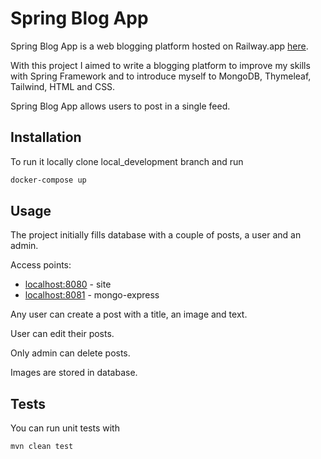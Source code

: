 # Spring Blog App

Spring Blog App is a web blogging platform hosted on Railway.app [here](https://jovertkispringblog.up.railway.app).

With this project I aimed to write a blogging platform to improve my skills with Spring Framework and to introduce myself to MongoDB, Thymeleaf, Tailwind, HTML and CSS.

Spring Blog App allows users to post in a single feed.
## Installation

To run it locally clone local_development branch and run
```bash
docker-compose up
```

## Usage

The project initially fills database with a couple of posts, a user and an admin.

Access points:

* [localhost:8080](localhost:8080) - site
* [localhost:8081](localhost:8081) - mongo-express

Any user can create a post with a title, an image and text.

User can edit their posts.

Only admin can delete posts.

Images are stored in database.

## Tests

You can run unit tests with
```bash
mvn clean test
```
